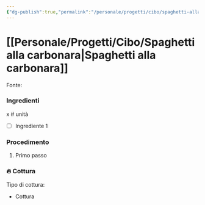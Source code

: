 ```yaml
---
{"dg-publish":true,"permalink":"/personale/progetti/cibo/spaghetti-alla-carbonara/","tags":["Ricetta/Primo/Pasta"]}
---
```


# [[Personale/Progetti/Cibo/Spaghetti alla carbonara\|Spaghetti alla carbonara]]

Fonte: 


### Ingredienti

x # unità

- [ ] Ingrediente 1

### Procedimento

1. Primo passo


### 🔥 Cottura

Tipo di cottura:
- Cottura

